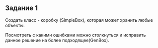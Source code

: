 ## Задание 1

Создать класс - коробку (SimpleBox), которая может хранить любые объекты. 

Посмотреть с какими ошибками можно столкнуться и исправить данное решение на более подходящее(GenBox).